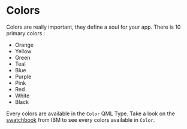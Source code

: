 # Colors

Colors are really important, they define a soul for your app. There is 10 primary colors :
  * Orange
  * Yellow
  * Green
  * Teal
  * Blue
  * Purple
  * Pink
  * Red
  * White
  * Black

Every colors are available in the ```Color``` QML Type. Take a look on the [swatchbook](https://www.ibm.com/design/language/resources/swatchbook) from IBM to see every colors available in ```Color```.